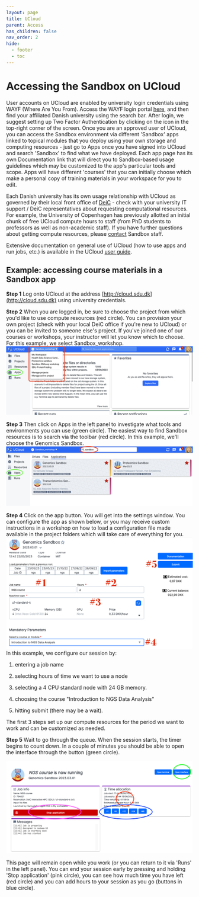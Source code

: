 ```yaml
---
layout: page
title: UCloud
parent: Access
has_children: false
nav_order: 2
hide:
  - footer
  - toc
---
```


# Accessing the Sandbox on UCloud

User accounts on UCloud are enabled by university login credentials using WAYF (Where Are You From). Access the WAYF login portal [here](https://cloud.sdu.dk/), and then find your affiliated Danish university using the search bar. After login, we suggest setting up Two Factor Authentication by clicking on the icon in the top-right corner of the screen. Once you are an approved user of UCloud, you can access the Sandbox environment via different 'Sandbox' apps linked to topical modules that you deploy using your own storage and computing resources - just go to Apps once you have signed into UCloud and search 'Sandbox' to find what we have deployed. Each app page has its own Documentation link that will direct you to Sandbox-based usage guidelines which may be customized to the app's particular tools and scope. Apps will have different 'courses' that you can initially choose which make a personal copy of training materials in your workspace for you to edit.  

Each Danish university has its own usage relationship with UCloud as governed by their local front office of [DeiC](https://www.deic.dk/en) - check with your university IT support / DeiC representatives about requesting computational resources. For example, the University of Copenhagen has previously allotted an initial chunk of free UCloud compute hours to staff (from PhD students to professors as well as non-academic staff). If you have further questions about getting compute resources, please [contact](https://hds-sandbox.github.io/contact) Sandbox staff.

Extensive documentation on general use of UCloud (how to use apps and run jobs, etc.) is available in the UCloud [user guide](https://docs.cloud.sdu.dk/).

## Example: accessing course materials in a Sandbox app

**Step 1**  Log onto UCloud at the address [http://cloud.sdu.dk](http://cloud.sdu.dk) using university credentials.

**Step 2**  When you are logged in, be sure to choose the project from which you'd like to use compute resources (red circle). You can provision your own project (check with your local DeiC office if you're new to UCloud) or you can be invited to someone else's project. If you've joined one of our courses or workshops, your instructor will let you know which to choose. For this example, we select Sandbox_workshop.
![](../assets/images/workspace.png)

**Step 3**  Then click on Apps in the left panel to investigate what tools and environments you can use (green circle). The easiest way to find Sandbox resources is to search via the toolbar (red circle). In this example, we'll choose the Genomics Sandbox.
![](../assets/images/apps.png)


**Step 4**  Click on the app button. You will get into the settings window. You can configure the app as shown below, or you may receive custom instructions in a workshop on how to load a configuration file made available in the project folders which will take care of everything for you. 
![](../assets/images/configure_NGS.png)
In this example, we configure our session by:

  1. entering a job name
    
  2. selecting hours of time we want to use a node
    
  3. selecting a 4 CPU standard node with 24 GB memory.
    
  4. choosing the course "Introduction to NGS Data Analysis" 
    
  5. hitting submit (there may be a wait).

The first 3 steps set up our compute resources for the period we want to work and can be customized as needed.


**Step 5**  Wait to go through the queue. When the session starts, the timer begins to count down. In a couple of minutes you should be able to open the interface through the button (green circle).

![](../assets/images/running_NGS.png)

This page will remain open while you work (or you can return to it via 'Runs' in the left panel). You can end your session early by pressing and holding 'Stop application' (pink circle), you can see how much time you have left (red circle) and you can add hours to your session as you go (buttons in blue circle).
